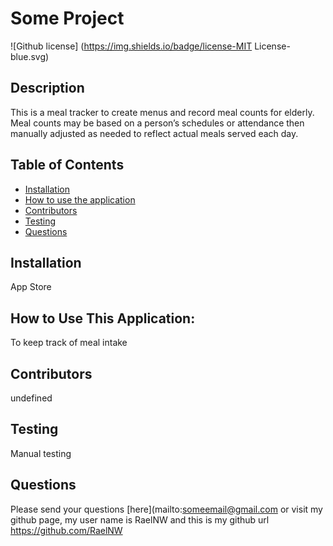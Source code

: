 # Some Project 
![Github license] (https://img.shields.io/badge/license-MIT License-blue.svg)
## Description
This is a meal tracker to create menus and record meal counts for elderly. Meal counts may be based on a person’s schedules or attendance then manually adjusted as needed to reflect actual meals served each day.
## Table of Contents
* [Installation](#installation)
* [How to use the application](#usage)
* [Contributors](#contributors)
* [Testing](#testing)
* [Questions](#questions)
## Installation
App Store
## How to Use This Application:
To keep track of meal intake
## Contributors
undefined
## Testing
Manual testing
## Questions
Please send your questions [here](mailto:someemail@gmail.com or visit my github page, my user name is RaelNW and this is my github url https://github.com/RaelNW
